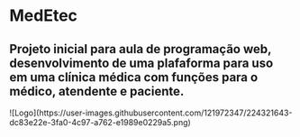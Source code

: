 # MedEtec
<h2> Projeto inicial para aula de programação web, desenvolvimento de uma plafaforma para uso em uma clínica médica com funções para o médico, atendente e paciente.  </h2>
![Logo](https://user-images.githubusercontent.com/121972347/224321643-dc83e22e-3fa0-4c97-a762-e1989e0229a5.png)

